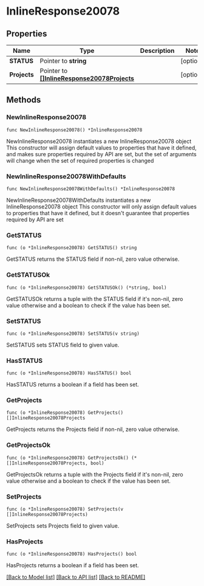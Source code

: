 # InlineResponse20078

## Properties

Name | Type | Description | Notes
------------ | ------------- | ------------- | -------------
**STATUS** | Pointer to **string** |  | [optional] 
**Projects** | Pointer to [**[]InlineResponse20078Projects**](InlineResponse20078Projects.md) |  | [optional] 

## Methods

### NewInlineResponse20078

`func NewInlineResponse20078() *InlineResponse20078`

NewInlineResponse20078 instantiates a new InlineResponse20078 object
This constructor will assign default values to properties that have it defined,
and makes sure properties required by API are set, but the set of arguments
will change when the set of required properties is changed

### NewInlineResponse20078WithDefaults

`func NewInlineResponse20078WithDefaults() *InlineResponse20078`

NewInlineResponse20078WithDefaults instantiates a new InlineResponse20078 object
This constructor will only assign default values to properties that have it defined,
but it doesn't guarantee that properties required by API are set

### GetSTATUS

`func (o *InlineResponse20078) GetSTATUS() string`

GetSTATUS returns the STATUS field if non-nil, zero value otherwise.

### GetSTATUSOk

`func (o *InlineResponse20078) GetSTATUSOk() (*string, bool)`

GetSTATUSOk returns a tuple with the STATUS field if it's non-nil, zero value otherwise
and a boolean to check if the value has been set.

### SetSTATUS

`func (o *InlineResponse20078) SetSTATUS(v string)`

SetSTATUS sets STATUS field to given value.

### HasSTATUS

`func (o *InlineResponse20078) HasSTATUS() bool`

HasSTATUS returns a boolean if a field has been set.

### GetProjects

`func (o *InlineResponse20078) GetProjects() []InlineResponse20078Projects`

GetProjects returns the Projects field if non-nil, zero value otherwise.

### GetProjectsOk

`func (o *InlineResponse20078) GetProjectsOk() (*[]InlineResponse20078Projects, bool)`

GetProjectsOk returns a tuple with the Projects field if it's non-nil, zero value otherwise
and a boolean to check if the value has been set.

### SetProjects

`func (o *InlineResponse20078) SetProjects(v []InlineResponse20078Projects)`

SetProjects sets Projects field to given value.

### HasProjects

`func (o *InlineResponse20078) HasProjects() bool`

HasProjects returns a boolean if a field has been set.


[[Back to Model list]](../README.md#documentation-for-models) [[Back to API list]](../README.md#documentation-for-api-endpoints) [[Back to README]](../README.md)


